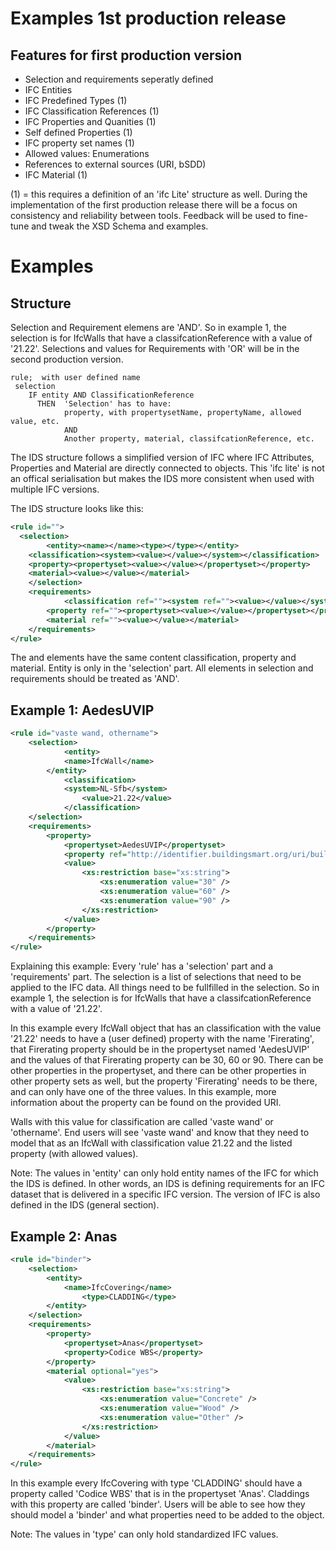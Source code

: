 
# Examples 1st production release


## Features for first production version
 
 * Selection and requirements seperatly defined
 * IFC Entities
 * IFC Predefined Types (1)
 * IFC Classification References (1)
 * IFC Properties and Quanities (1)
 * Self defined Properties (1)
 * IFC property set names (1)
 * Allowed values: Enumerations
 * References to external sources (URI, bSDD)
 * IFC Material (1)
 
(1) = this requires a definition of an 'ifc Lite' structure as well. 
During the implementation of the first production release there will be a focus on consistency and reliability between tools. 
Feedback will be used to fine-tune and tweak the XSD Schema and examples. 
 
# Examples
 
## Structure
 
Selection and Requirement elemens are 'AND'. 
So in example 1, the selection is for IfcWalls that have a classifcationReference with a value of '21.22'. 
Selections and values for Requirements with 'OR' will be in the second production version. 

```
rule;  with user defined name
 selection
    IF entity AND ClassificationReference
      THEN  'Selection' has to have:
	        property, with propertysetName, propertyName, allowed value, etc.
			AND
			Another property, material, classifcationReference, etc.
```

The IDS structure follows a simplified version of IFC where IFC Attributes, Properties and Material are directly connected to objects.
This 'ifc lite' is not an offical serialisation but makes the IDS more consistent when used with multiple IFC versions. 
 
The IDS structure looks like this: 
```xml
<rule id="">
  <selection>
        <entity><name></name><type></type></entity>
	<classification><system><value></value></system></classification>
	<property><propertyset><value></value></propertyset></property>
	<material><value></value></material>
    </selection>
    <requirements>
	        <classification ref=""><system ref=""><value></value></system></classification>
		<property ref=""><propertyset><value></value></propertyset></property>
		<material ref=""><value></value></material>
    </requirements>
</rule>
```

The <selection> and <requirements> elements have the same content classification, property and material. Entity is only in the 'selection' part.
All elements in selection and requirements should be treated as 'AND'. 


## Example 1: AedesUVIP

```xml
<rule id="vaste wand, othername">
	<selection>
        	<entity>
			<name>IfcWall</name>
		</entity>
	        <classification>
			<system>NL-Sfb</system>
	        	<value>21.22</value>
	        </classification>
	</selection>
	<requirements>
		<property>
			<propertyset>AedesUVIP</propertyset>
			<property ref="http://identifier.buildingsmart.org/uri/buildingsmart/ifc-4.3/prop/FireRating">Firerating</property>
			<value>
				<xs:restriction base="xs:string">
					<xs:enumeration value="30" />
					<xs:enumeration value="60" />
					<xs:enumeration value="90" />
				</xs:restriction>
			</value>
		</property>
	</requirements>
</rule>
```

Explaining this example:
Every 'rule' has a 'selection' part and a 'requirements' part. 
The selection is a list of selections that need to be applied to the IFC data. 
All things need to be fullfilled in the selection. So in example 1, the selection is for IfcWalls that have a classifcationReference with a value of '21.22'. 
 
In this example every IfcWall object that has an classification with the value '21.22' needs to have a (user defined) property with the name 'Firerating', that Firerating property should be in the propertyset named 'AedesUVIP' and the values of that Firerating property can be 30, 60 or 90.
There can be other properties in the propertyset, and there can be other properties in other property sets as well, but the property 'Firerating' needs to be there, and can only have one of the three values. 
In this example, more information about the property can be found on the provided URI. 

Walls with this value for classification are called 'vaste wand' or 'othername'. End users will see 'vaste wand' and know that they need to model that as an IfcWall with classification value 21.22 and the listed property (with allowed values).

Note: The values in 'entity' can only hold entity names of the IFC for which the IDS is defined. 
In other words, an IDS is defining requirements for an IFC dataset that is delivered in a specific IFC version. The version of IFC is also defined in the IDS (general section).

## Example 2: Anas

```xml
<rule id="binder">
	<selection>
		<entity>
			<name>IfcCovering</name>
	        	<type>CLADDING</type>
		</entity>
	</selection>
	<requirements>
		<property>
			<propertyset>Anas</propertyset>
			<property>Codice WBS</property>
		</property>
		<material optional="yes">
			<value>
				<xs:restriction base="xs:string">
					<xs:enumeration value="Concrete" />
					<xs:enumeration value="Wood" />
					<xs:enumeration value="Other" />
				</xs:restriction>
			</value>
		</material>
	</requirements>
</rule>
```

In this example every IfcCovering with type 'CLADDING' should have a property called 'Codice WBS' that is in the propertyset 'Anas'.
Claddings with this property are called 'binder'. Users will be able to see how they should model a 'binder' and what properties need to be added to the object. 

Note: The values in 'type' can only hold standardized IFC values.


